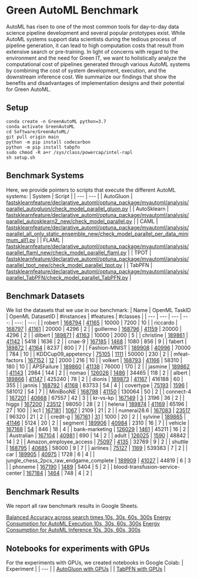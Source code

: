 # Green AutoML Benchmark

AutoML has risen to one of the most common tools for day-to-day data science pipeline development and several popular prototypes exist. While AutoML systems support data scientists during the tedious process of pipeline generation, it can lead to high computation costs that result from extensive search or pre-training. In light of concerns with regard to the environment and the need for Green IT, we want to holistically analyze the computational cost of pipelines generated through various AutoML systems by combining the cost of system development, execution, and the downstream inference cost. We summarize our findings that show the benefits and disadvantages of implementation designs and their potential for Green AutoML.  


## Setup
```
conda create -n GreenAutoML python=3.7
conda activate GreenAutoML
cd Software/GreenAutoML/
git pull origin main
python -m pip install codecarbon
python -m pip install tabpfn
sudo chmod -R a+r /sys/class/powercap/intel-rapl
sh setup.sh
```

## Benchmark Systems
Here, we provide pointers to scripts that execute the different AutoML systems:
| System       | Script  |
| ---          | ---     | 
| AutoGluon    | [fastsklearnfeature/declarative_automl/optuna_package/myautoml/analysis/parallel_autogluon/check_model_parallel_gluon.py](fastsklearnfeature/declarative_automl/optuna_package/myautoml/analysis/parallel_autogluon/check_model_parallel_gluon.py)        |
| AutoSklearn  | [fastsklearnfeature/declarative_automl/optuna_package/myautoml/analysis/parallel_autosklearn2_new/check_model_parallel.py](fastsklearnfeature/declarative_automl/optuna_package/myautoml/analysis/parallel_autosklearn2_new/check_model_parallel.py)        |
| CAML         | [fastsklearnfeature/declarative_automl/optuna_package/myautoml/analysis/parallel_all_only_static_ensemble_new/check_model_parallel_per_data_minimum_all1.py](fastsklearnfeature/declarative_automl/optuna_package/myautoml/analysis/parallel_all_only_static_ensemble_new/check_model_parallel_per_data_minimum_all1.py)        |
| FLAML        | [fastsklearnfeature/declarative_automl/optuna_package/myautoml/analysis/parallel_flaml_new/check_model_parallel_flaml.py](fastsklearnfeature/declarative_automl/optuna_package/myautoml/analysis/parallel_flaml_new/check_model_parallel_flaml.py)        |
| TPOT         | [fastsklearnfeature/declarative_automl/optuna_package/myautoml/analysis/parallel_tpot_new/check_model_parallel_tpot.py](fastsklearnfeature/declarative_automl/optuna_package/myautoml/analysis/parallel_tpot_new/check_model_parallel_tpot.py)       |
| TabPFN       | [fastsklearnfeature/declarative_automl/optuna_package/myautoml/analysis/parallel_TabPFN/check_model_parallel_TabPFN.py](fastsklearnfeature/declarative_automl/optuna_package/myautoml/analysis/parallel_TabPFN/check_model_parallel_TabPFN.py)        |

## Benchmark Datasets
We list the datasets that we use in our benchmark:
| Name       | OpenML TaskID        | OpenML DatasetID          | #instances | #features | #classes  |
| ---  | ---                 | ---                      | ---:        | ---:       | ---:       |
| robert | [168794](https://openml.org/search?type=task&id=168794) | [41165](https://openml.org/search?type=data&id=41165) | 10000 | 7200 | 10 |
| riccardo | [168797](https://openml.org/search?type=task&id=168797) | [41161](https://openml.org/search?type=data&id=41161) | 20000 | 4296 | 2 |
| guillermo | [168796](https://openml.org/search?type=task&id=168796) | [41159](https://openml.org/search?type=data&id=41159) | 20000 | 4296 | 2 |
| dilbert | [189871](https://openml.org/search?type=task&id=189871) | [41163](https://openml.org/search?type=data&id=41163) | 10000 | 2000 | 5 |
| christine | [189861](https://openml.org/search?type=task&id=189861) | [41142](https://openml.org/search?type=data&id=41142) | 5418 | 1636 | 2 |
| cnae-9 | [167185](https://openml.org/search?type=task&id=167185) | [1468](https://openml.org/search?type=data&id=1468) | 1080 | 856 | 9 |
| fabert | [189872](https://openml.org/search?type=task&id=189872) | [41164](https://openml.org/search?type=data&id=41164) | 8237 | 800 | 7 |
| Fashion-MNIST | [189908](https://openml.org/search?type=task&id=189908) | [40996](https://openml.org/search?type=data&id=40996) | 70000 | 784 | 10 |
| KDDCup09_appetency | [75105](https://openml.org/search?type=task&id=75105) | [1111](https://openml.org/search?type=data&id=1111) | 50000 | 230 | 2 |
| mfeat-factors | [167152](https://openml.org/search?type=task&id=167152) | [12](https://openml.org/search?type=data&id=12) | 2000 | 216 | 10 |
| volkert | [168793](https://openml.org/search?type=task&id=168793) | [41166](https://openml.org/search?type=data&id=41166) | 58310 | 180 | 10 |
| APSFailure | [189860](https://openml.org/search?type=task&id=189860) | [41138](https://openml.org/search?type=data&id=41138) | 76000 | 170 | 2 |
| jasmine | [189862](https://openml.org/search?type=task&id=189862) | [41143](https://openml.org/search?type=data&id=41143) | 2984 | 144 | 2 |
| nomao | [126026](https://openml.org/search?type=task&id=126026) | [1486](https://openml.org/search?type=data&id=1486) | 34465 | 118 | 2 |
| albert | [189866](https://openml.org/search?type=task&id=189866) | [41147](https://openml.org/search?type=data&id=41147) | 425240 | 78 | 2 |
| dionis | [189873](https://openml.org/search?type=task&id=189873) | [41167](https://openml.org/search?type=data&id=41167) | 416188 | 60 | 355 |
| jannis | [168792](https://openml.org/search?type=task&id=168792) | [41168](https://openml.org/search?type=data&id=41168) | 83733 | 54 | 4 |
| covertype | [75193](https://openml.org/search?type=task&id=75193) | [1596](https://openml.org/search?type=data&id=1596) | 581012 | 54 | 7 |
| MiniBooNE | [168798](https://openml.org/search?type=task&id=168798) | [41150](https://openml.org/search?type=data&id=41150) | 130064 | 50 | 2 |
| connect-4 | [167201](https://openml.org/search?type=task&id=167201) | [40668](https://openml.org/search?type=data&id=40668) | 67557 | 42 | 3 |
| kr-vs-kp | [167149](https://openml.org/search?type=task&id=167149) | [3](https://openml.org/search?type=data&id=3) | 3196 | 36 | 2 |
| higgs | [167200](https://openml.org/search?type=task&id=167200) | [23512](https://openml.org/search?type=data&id=23512) | 98050 | 28 | 2 |
| helena | [189874](https://openml.org/search?type=task&id=189874) | [41169](https://openml.org/search?type=data&id=41169) | 65196 | 27 | 100 |
| kc1 | [167181](https://openml.org/search?type=task&id=167181) | [1067](https://openml.org/search?type=data&id=1067) | 2109 | 21 | 2 |
| numerai28.6 | [167083](https://openml.org/search?type=task&id=167083) | [23517](https://openml.org/search?type=data&id=23517) | 96320 | 21 | 2 |
| credit-g | [167161](https://openml.org/search?type=task&id=167161) | [31](https://openml.org/search?type=data&id=31) | 1000 | 20 | 2 |
| sylvine | [189865](https://openml.org/search?type=task&id=189865) | [41146](https://openml.org/search?type=data&id=41146) | 5124 | 20 | 2 |
| segment | [189906](https://openml.org/search?type=task&id=189906) | [40984](https://openml.org/search?type=data&id=40984) | 2310 | 16 | 7 |
| vehicle | [167168](https://openml.org/search?type=task&id=167168) | [54](https://openml.org/search?type=data&id=54) | 846 | 18 | 4 |
| bank-marketing | [126029](https://openml.org/search?type=task&id=126029) | [1461](https://openml.org/search?type=data&id=1461) | 45211 | 16 | 2 |
| Australian | [167104](https://openml.org/search?type=task&id=167104) | [40981](https://openml.org/search?type=data&id=40981) | 690 | 14 | 2 |
| adult | [126025](https://openml.org/search?type=task&id=126025) | [1590](https://openml.org/search?type=data&id=1590) | 48842 | 14 | 2 |
| Amazon_employee_access | [75097](https://openml.org/search?type=task&id=75097) | [4135](https://openml.org/search?type=data&id=4135) | 32769 | 9 | 2 |
| shuttle | [168795](https://openml.org/search?type=task&id=168795) | [40685](https://openml.org/search?type=data&id=40685) | 58000 | 9 | 7 |
| airlines | [75127](https://openml.org/search?type=task&id=75127) | [1169](https://openml.org/search?type=data&id=1169) | 539383 | 7 | 2 |
| car | [189905](https://openml.org/search?type=task&id=189905) | [40975](https://openml.org/search?type=data&id=40975) | 1728 | 6 | 4 |
| jungle_chess_2pcs_raw_endgame_complete | [189909](https://openml.org/search?type=task&id=189909) | [41027](https://openml.org/search?type=data&id=41027) | 44819 | 6 | 3 |
| phoneme | [167190](https://openml.org/search?type=task&id=167190) | [1489](https://openml.org/search?type=data&id=1489) | 5404 | 5 | 2 |
| blood-transfusion-service-center | [167184](https://openml.org/search?type=task&id=167184) | [1464](https://openml.org/search?type=data&id=1464) | 748 | 4 | 2 |

## Benchmark Results
We report all raw benchmark results in Google Sheets.

[Balanced Accuracy across search times 10s, 30s, 60s, 300s](https://docs.google.com/spreadsheets/d/1Q1uGuEhlknHgnsaCG1ONuQClv6OJCAqeW0lvmrg8q3A/edit?usp=sharing)
[Energy Consumption for AutoML Execution 10s, 30s, 60s, 300s](https://docs.google.com/spreadsheets/d/1Qxq8o3bgY33cCWfsUj5t3XO_4ubzqgHLbIEzGasDB1k/edit?usp=sharing)
[Energy Consumption for AutoML Inference 10s, 30s, 60s, 300s](https://docs.google.com/spreadsheets/d/12ORcKPU0_KZTM4En9ua2E_fQaNu5diyHb7OFRB2nxK0/edit?usp=sharing)

## Notebooks for experiments with GPUs
For the experiments with GPUs, we created notebooks in Google Colab:
| Experiment   | 
| ---          |
| [AutoGluon with GPUs](https://colab.research.google.com/drive/13OgpaPEnBsnFNMDsSeI9jcu4pPU1aVhP?usp=sharing) |
| [TabPFN with GPUs](https://colab.research.google.com/drive/1RmvZXxau5zfXHbwLq6qrowY-WZ3wOKZQ?usp=sharing) |
